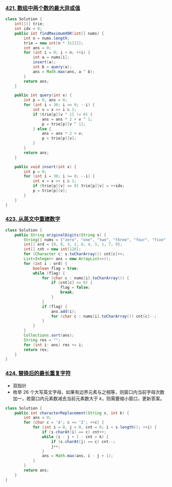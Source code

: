 ### [421. 数组中两个数的最大异或值](https://leetcode-cn.com/problems/maximum-xor-of-two-numbers-in-an-array/)

```java
class Solution {
    int[][] trie;
    int idx = 0;
    public int findMaximumXOR(int[] nums) {
        int n = nums.length;
        trie = new int[n * 31][2];
        int ans = 0;
        for (int i = 0; i < n; ++i) {
            int a = nums[i];
            insert(a);
            int b = query(a);
            ans = Math.max(ans, a ^ b);
        }
        return ans;
    }

    public int query(int x) {
        int p = 0, ans = 0;
        for (int i = 30; i >= 0; --i) {
            int v = x >> i & 1;
            if (trie[p][v ^ 1] != 0) {
                ans = ans * 2 + v ^ 1;
                p = trie[p][v ^ 1];
            } else {
                ans = ans * 2 + v;
                p = trie[p][v];
            }
        }
        return ans;
    }

    public void insert(int x) {
        int p = 0;
        for (int i = 30; i >= 0; --i) {
            int v = x >> i & 1;
            if (trie[p][v] == 0) trie[p][v] = ++idx;
            p = trie[p][v];
        }
    }
}
```

### [423. 从英文中重建数字](https://leetcode-cn.com/problems/reconstruct-original-digits-from-english/)

```java
class Solution {
    public String originalDigits(String s) {
        String[] nums = {"zero", "one", "two", "three", "four", "five", "six", "seven", "eight", "nine"};
        int[] ord = {0, 8, 3, 2, 6, 4, 5, 1, 7, 9};
        int[] cnt = new int[128];
        for (Character c: s.toCharArray()) cnt[c]++;
        List<Integer> ans = new ArrayList<>();
        for (int i : ord) {
            boolean flag = true;
            while (flag) {
                for (char c : nums[i].toCharArray()) {
                    if (cnt[c] <= 0) {
                        flag = false;
                        break;
                    }
                }
                if (flag) {
                    ans.add(i);
                    for (char c : nums[i].toCharArray()) cnt[c]--;
                }
            }
        }
        Collections.sort(ans);
        String res = "";
        for (int i: ans) res += i;
        return res;
    }
}
```

### [424. 替换后的最长重复字符](https://leetcode-cn.com/problems/longest-repeating-character-replacement/)

* 双指针
* 枚举 26 个大写英文字母，如果有边界元素与之相等，则窗口内当前字母次数加一，若窗口内元素数减去当前元素数大于 $k$，则需要缩小窗口，更新答案。

```java
class Solution {
    public int characterReplacement(String s, int k) {
        int ans = 0;
        for (char c = 'A'; c <= 'Z'; ++c) {
            for (int i = 0, j = 0, cnt = 0; i < s.length(); ++i) {
                if (s.charAt(i) == c) cnt++;
                while (i - j + 1 - cnt > k) {
                    if (s.charAt(j) == c) cnt--;
                    j++;
                }
                ans = Math.max(ans, i - j + 1);
            }
        }
        return ans;
    }
}
```

















